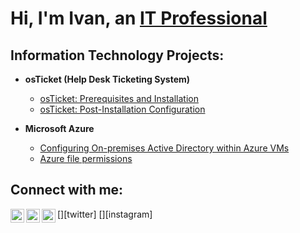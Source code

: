 <h1>Hi, I'm Ivan, an <a href="https://www.linkedin.com/in/ivan-serbin10/">IT Professional</a></h1>

<h2>Information Technology Projects:</h2>

- <b>osTicket (Help Desk Ticketing System)</b>
  - [osTicket: Prerequisites and Installation](https://github.com/Ivan-Serbin/osticket-prereqs)
  - [osTicket: Post-Installation Configuration](https://github.com/Ivan-Serbin/post-install-config)
  
- <b>Microsoft Azure</b>
  - [Configuring On-premises Active Directory within Azure VMs](https://github.com/Ivan-Serbin/configure-ad)
  - [Azure file permissions](https://github.com/Ivan-Serbin/Azure-file-permissions)
<h2>Connect with me:</h2>

[<img align="left" alt="Josh | Twitter" width="22px" src="https://cdn.jsdelivr.net/npm/simple-icons@v3/icons/twitter.svg" />][twitter]
[<img align="left" alt="Josh | LinkedIn" width="22px" src="https://cdn.jsdelivr.net/npm/simple-icons@v3/icons/linkedin.svg" />][linkedin]
[<img align="left" alt="Josh | Instagram" width="22px" src="https://cdn.jsdelivr.net/npm/simple-icons@v3/icons/instagram.svg" />][instagram]

[linkedin]: [https://linkedin.com/in/Josh](https://www.linkedin.com/in/ivan-serbin10/)
